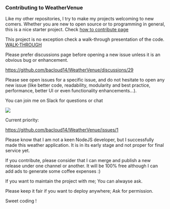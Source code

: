 
### Contributing to WeatherVenue

Like my other repositories, I try to make my projects welcoming to new comers. Whether you are new to open source or to programming in general, this is a nice starter project.
Check [how to contribute page](https://opensource.guide/how-to-contribute/)

This project is no exception check a walk-through presentation of the code.  
[WALK-THROUGH](https://github.com/bacloud14/WeatherVenue/blob/master/CONTRIBUTING.pdf) 


Please prefer discussions page before opening a new issue unless it is an obvious bug or enhancement.

https://github.com/bacloud14/WeatherVenue/discussions/29

Please see open issues for a specific issue, and do not hesitate to open any new issue (like better code, readability, modularity and best practice, performance, better UI or even functionality enhancements...).

You can join me on Slack for questions or chat
 
[<img src="https://img.shields.io/badge/slack-join%20us-blueviolet">](http://bacloud.slack.com) 

Current priority: 

https://github.com/bacloud14/WeatherVenue/issues/1

Please know that I am not a keen NodeJS developer, but I successfully made this weather application. It is in its early stage and not proper for final service yet.

If you contribute, please consider that I can merge and publish a new release under one channel or another. It will be 100% free although I can add ads to generate some coffee expenses :)

If you want to maintain the project with me; You can alwayse ask.

Please keep it fair if you want to deploy anywhere; Ask for permission.

Sweet coding !
